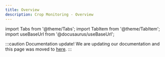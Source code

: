 ```yaml
---
title: Overview
description: Crop Monitoring - Overview
---
```


[1]: /docs/crop_monitoring_overview

import Tabs from '@theme/Tabs';
import TabItem from '@theme/TabItem';
import useBaseUrl from '@docusaurus/useBaseUrl';

:::caution Documentation update!
We are updating our documentation and this page was moved to [here][1].
:::
